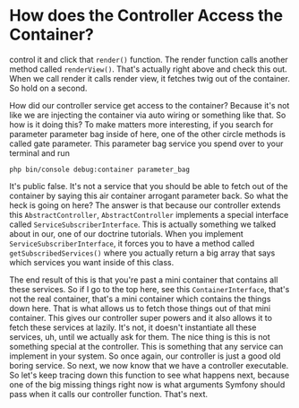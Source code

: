 # How does the Controller Access the Container?

control it and click that `render()` function. The render function calls another method
called `renderView()`. That's actually right above and check this out. When we call
render it calls render view, it fetches twig out of the container. So hold on a
second.

How did our controller service get access to the container? Because it's not like we
are injecting the container via auto wiring or something like that. So how is it
doing this? To make matters more interesting, if you search for parameter parameter
bag inside of here, one of the other circle methods is called gate parameter. This
parameter bag service you spend over to your terminal and run

```terminal
php bin/console debug:container parameter_bag
```

It's public false. It's not a service that you should be
able to fetch out of the container by saying this air container arrogant parameter
back. So what the heck is going on here? The answer is that because our controller
extends this `AbstractController`, `AbstractController` implements a special interface
called `ServiceSubscriberInterface`. This is actually something we talked about in
our, one of our doctrine tutorials. When you implement `ServiceSubscriberInterface`,
it forces you to have a method called `getSubscribedServices()` where you actually
return a big array that says which services you want inside of this class.

The end result of this is that you're past a mini container that contains all these
services. So if I go to the top here, see this `ContainerInterface`, that's not the
real container, that's a mini container which contains the things down here. That is
what allows us to fetch those things out of that mini container. This gives our
controller super powers and it also allows it to fetch these services at lazily. It's
not, it doesn't instantiate all these services, uh, until we actually ask for them.
The nice thing is this is not something special at the controller. This is something
that any service can implement in your system. So once again, our controller is just
a good old boring service. So next, we now know that we have a controller executable.
So let's keep tracing down this function to see what happens next, because one of the
big missing things right now is what arguments Symfony should pass when it calls our
controller function. That's next.
